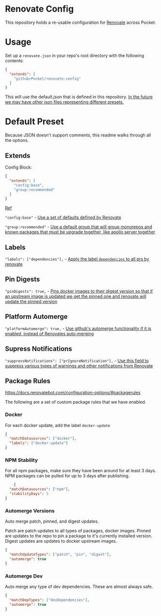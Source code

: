 # Renovate Config

This repository holds a re-usable configuration for [Renovate](https://www.whitesourcesoftware.com/free-developer-tools/renovate/) across Pocket.

# Usage 

Set up a `renovate.json` in your repo's root directory with the following contents:

```json
{
  "extends": [
    "github>Pocket/renovate-config"
  ]
}
```

This will use the default.json that is defined in this repository. [In the future we may have other json files representing different presets.](https://docs.renovatebot.com/config-presets/#github)


# Default Preset
Because JSON doesn't support comments, this readme walks through all the options.

## Extends

Config Block:
```json
{
  "extends": [
    "config:base",
    "group:recommended"
  ]
}
```

[Ref](https://docs.renovatebot.com/configuration-options/#extends)

`"config:base"` - [Use a set of defaults defined by Renovate](https://docs.renovatebot.com/presets-config/#configbase)

`"group:recommended"` - [Use a default group that will group monorepos and known packages that must be upgrade together, like apollo server together](https://docs.renovatebot.com/presets-config/#configbase)


## Labels

`"labels": ["dependencies"],` - [Apply the label `dependencies` to all prs by renovate](https://docs.renovatebot.com/configuration-options/#labels)

## Pin Digests

`"pinDigests": true,` - [Pins docker images to their digest version so that if an upstream image is updated we get the pinned one and renovate will update the pinned version](https://docs.renovatebot.com/configuration-options/#labels)

## Platform Automerge

`"platformAutomerge": true,` - [Use github's automerge functionality if it is enabled, instead of Renovates auto-merging](https://docs.renovatebot.com/configuration-options/#platformautomerge)

## Supress Notifications

`"suppressNotifications": ["prIgnoreNotification"],` - [Use this field to suppress various types of warnings and other notifications from Renovate](https://docs.renovatebot.com/configuration-options/#suppressnotifications)


## Package Rules

https://docs.renovatebot.com/configuration-options/#packagerules

The following are a set of custom package rules that we have enabled.

### Docker

For each docker update, add the label `docker-update`

```json
{
  "matchDatasources": ["docker"],
  "labels": ["docker-update"]
}
```

### NPM Stability

For all npm packages, make sure they have been around for at least 3 days. NPM packages can be pulled for up to 3 days after publishing.

```json
    {
  "matchDatasources": ["npm"],
  "stabilityDays": 3
}
```


### Automerge Versions

Auto merge patch, pinned, and digest updates.

Patch are patch updates to all types of packages, docker images.
Pinned are updates to the repo to pin a package to it's currently installed version.
Digest updates are updates to docker upstream images.

```json    
{
  "matchUpdateTypes": ["patch", "pin", "digest"],
  "automerge": true
}
```
### Automerge Dev

Auto merge any type of dev dependencies. These are almost always safe.
```json    
{
  "matchDepTypes": ["devDependencies"],
  "automerge": true
}
```